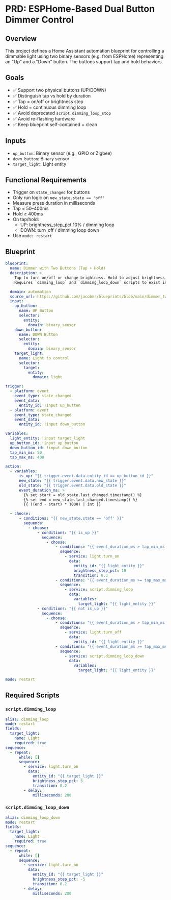 # PRD: ESPHome-Based Dual Button Dimmer Control

## Overview
This project defines a Home Assistant automation blueprint for controlling a dimmable light using two binary sensors (e.g. from ESPHome) representing an "Up" and a "Down" button. The buttons support tap and hold behaviors.

## Goals

- ✅ Support two physical buttons (UP/DOWN)
- ✅ Distinguish tap vs hold by duration
- ✅ Tap = on/off or brightness step
- ✅ Hold = continuous dimming loop
- ✅ Avoid deprecated `script.dimming_loop_stop`
- ✅ Avoid re-flashing hardware
- ✅ Keep blueprint self-contained + clean

## Inputs

- `up_button`: Binary sensor (e.g., GPIO or Zigbee)
- `down_button`: Binary sensor
- `target_light`: Light entity

## Functional Requirements

- Trigger on `state_changed` for buttons
- Only run logic on `new_state.state == 'off'`
- Measure press duration in milliseconds
- Tap = 50–400ms
- Hold ≥ 400ms
- On tap/hold:
  - UP: brightness_step_pct 10% / dimming loop
  - DOWN: turn_off / dimming loop down
- Use `mode: restart`

## Blueprint

```yaml
blueprint:
  name: Dimmer with Two Buttons (Tap + Hold)
  description: >
    Tap to turn on/off or change brightness. Hold to adjust brightness smoothly.
    Requires `dimming_loop` and `dimming_loop_down` scripts to exist in your system.

  domain: automation
  source_url: https://github.com/jacobmr/blueprints/blob/main/dimmer_two_button.yaml
  input:
    up_button:
      name: UP Button
      selector:
        entity:
          domain: binary_sensor
    down_button:
      name: DOWN Button
      selector:
        entity:
          domain: binary_sensor
    target_light:
      name: Light to control
      selector:
        target:
          entity:
            domain: light

trigger:
  - platform: event
    event_type: state_changed
    event_data:
      entity_id: !input up_button
  - platform: event
    event_type: state_changed
    event_data:
      entity_id: !input down_button

variables:
  light_entity: !input target_light
  up_button_id: !input up_button
  down_button_id: !input down_button
  tap_min_ms: 50
  tap_max_ms: 400

action:
  - variables:
      is_up: "{{ trigger.event.data.entity_id == up_button_id }}"
      new_state: "{{ trigger.event.data.new_state }}"
      old_state: "{{ trigger.event.data.old_state }}"
      event_duration_ms: >
        {% set start = old_state.last_changed.timestamp() %}
        {% set end = new_state.last_changed.timestamp() %}
        {{ ((end - start) * 1000) | int }}

  - choose:
      - conditions: "{{ new_state.state == 'off' }}"
        sequence:
          - choose:
              - conditions: "{{ is_up }}"
                sequence:
                  - choose:
                      - conditions: "{{ event_duration_ms > tap_min_ms and event_duration_ms < tap_max_ms }}"
                        sequence:
                          - service: light.turn_on
                            data:
                              entity_id: "{{ light_entity }}"
                              brightness_step_pct: 10
                              transition: 0.3
                      - conditions: "{{ event_duration_ms >= tap_max_ms }}"
                        sequence:
                          - service: script.dimming_loop
                            data:
                              variables:
                                target_light: "{{ light_entity }}"
              - conditions: "{{ not is_up }}"
                sequence:
                  - choose:
                      - conditions: "{{ event_duration_ms > tap_min_ms and event_duration_ms < tap_max_ms }}"
                        sequence:
                          - service: light.turn_off
                            data:
                              entity_id: "{{ light_entity }}"
                      - conditions: "{{ event_duration_ms >= tap_max_ms }}"
                        sequence:
                          - service: script.dimming_loop_down
                            data:
                              variables:
                                target_light: "{{ light_entity }}"

mode: restart
```

## Required Scripts

### `script.dimming_loop`

```yaml
alias: dimming_loop
mode: restart
fields:
  target_light:
    name: Light
    required: true
sequence:
  - repeat:
      while: []
      sequence:
        - service: light.turn_on
          data:
            entity_id: "{{ target_light }}"
            brightness_step_pct: 5
            transition: 0.2
        - delay:
            milliseconds: 200
```

### `script.dimming_loop_down`

```yaml
alias: dimming_loop_down
mode: restart
fields:
  target_light:
    name: Light
    required: true
sequence:
  - repeat:
      while: []
      sequence:
        - service: light.turn_on
          data:
            entity_id: "{{ target_light }}"
            brightness_step_pct: -5
            transition: 0.2
        - delay:
            milliseconds: 200
```

